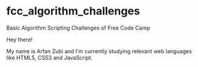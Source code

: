 # fcc_algorithm_challenges
Basic Algorithm Scripting Challenges of Free Code Camp

Hey there!

My name is Arfan Zubi and I'm currently studying relevant web languages like HTML5, CSS3 and JavaScript.
